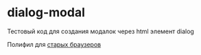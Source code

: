 # dialog-modal

Тестовый код для создания модалок через html элемент dialog

Полифил для [старых браузеров](https://github.com/GoogleChrome/dialog-polyfill)